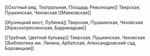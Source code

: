 [[Охотный ряд, Театральная, Площадь Революции]]
Тверская, Пушкинская, Чеховская
[[Маяковская]]

[[Кузнецкий мост, Лубянка]]
Тверская, Пушкинская, Чеховская
[[Краснопресненская, Баррикадная]]

[[Трубная, Цветной бульвар]]
Тверская, Пушкинская, Чеховская
[[Библиотека им. Ленина, Арбатская, Александровский сад, Боровицкая]]